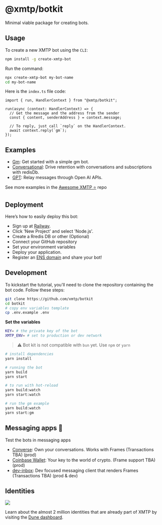 # @xmtp/botkit

Minimal viable package for creating bots.

## Usage

To create a new XMTP bot using the `CLI`:

```bash
npm install -g create-xmtp-bot
```

Run the command:

```bash
npx create-xmtp-bot my-bot-name
cd my-bot-name
```

Here is the `index.ts` file code:

```tsx
import { run, HandlerContext } from "@xmtp/botkit";

run(async (context: HandlerContext) => {
  // Get the message and the address from the sender
  const { content, senderAddress } = context.message;

  // To reply, just call `reply` on the HandlerContext.
  await context.reply(`gm`);
});
```

## Examples

- [Gm](https://github.com/xmtp/botkit/tree/main/examples/gm): Get started with a simple gm bot.
- [Conversational](https://github.com/xmtp/botkit/tree/main/examples/conversational): Drive retention with conversations and subscriptions with redisDb.
- [GPT](https://github.com/xmtp/botkit/tree/main/examples/gpt): Relay messages through Open AI APIs.

See more examples in the [Awesome XMTP ⭐️](https://github.com/xmtp/awesome-xmtp) repo

## Deployment

Here’s how to easily deploy this bot:

- Sign up at [Railway](https://railway.app/).
- Click 'New Project' and select 'Node.js'.
- Create a Rredis DB or other (Optional)
- Connect your GitHub repository
- Set your environment variables
- Deploy your application.
- Register an [ENS domain](https://ens.domains/) and share your bot!

## Development

To kickstart the tutorial, you'll need to clone the repository containing the bot code. Follow these steps:

```bash
git clone https://github.com/xmtp/botkit
cd botkit
# copy env variables template
cp .env.example .env
```

**Set the variables**

```bash
KEY= # the private key of the bot
XMTP_ENV= # set to production or dev network
```

> ⚠️ Bot kit is not compatible with `bun` yet. Use `npm` or `yarn`

```bash
# install dependencies
yarn install

# running the bot
yarn build
yarn start

# to run with hot-reload
yarn build:watch
yarn start:watch

# run the gm example
yarn build:watch
yarn start:gm
```

## Messaging apps 💬

Test the bots in messaging apps

- [Converse](https://getconverse.app/): Own your conversations. Works with Frames (Transactions TBA) (prod)
- [Coinbase Wallet](https://www.coinbase.com/wallet): Your key to the world of crypto. (Frame support TBA) (prod)
- [dev-inbox](https://github.com/xmtp/dev-inbox/): Dev focused messaging client that renders Frames (Transactions TBA) (prod & dev)

## Identities

![](https://github.com/xmtp/awesome-xmtp/assets/1447073/9bb4f8c2-321e-4b6d-b52e-2105d69c4d47)

Learn about the almost 2 million identities that are already part of XMTP by visiting the [Dune dashboard](https://dune.com/xmtp_team/dash).
